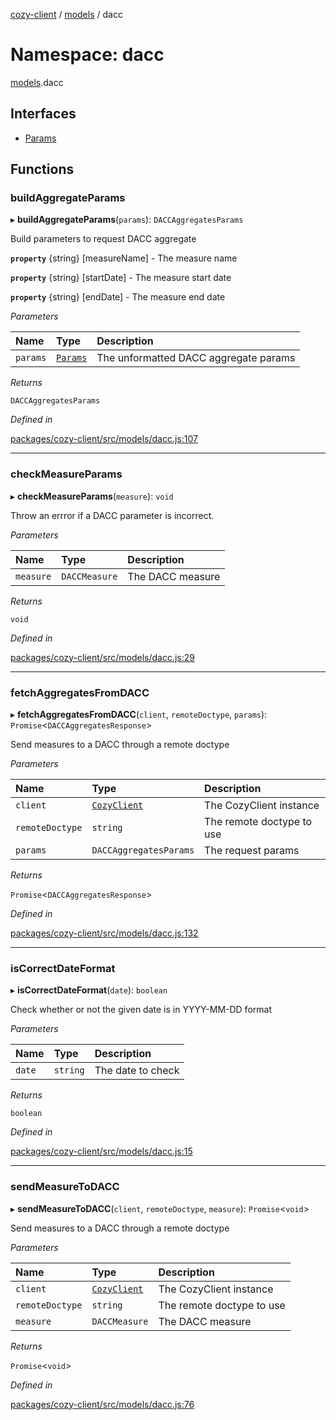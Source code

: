 [cozy-client](../README.md) / [models](models.md) / dacc

# Namespace: dacc

[models](models.md).dacc

## Interfaces

*   [Params](../interfaces/models.dacc.Params.md)

## Functions

### buildAggregateParams

▸ **buildAggregateParams**(`params`): `DACCAggregatesParams`

Build parameters to request DACC aggregate

**`property`** {string} \[measureName] - The measure name

**`property`** {string} \[startDate]   - The measure start date

**`property`** {string} \[endDate]     - The measure end date

*Parameters*

| Name | Type | Description |
| :------ | :------ | :------ |
| `params` | [`Params`](../interfaces/models.dacc.Params.md) | The unformatted DACC aggregate params |

*Returns*

`DACCAggregatesParams`

*Defined in*

[packages/cozy-client/src/models/dacc.js:107](https://github.com/cozy/cozy-client/blob/master/packages/cozy-client/src/models/dacc.js#L107)

***

### checkMeasureParams

▸ **checkMeasureParams**(`measure`): `void`

Throw an errror if a DACC parameter is incorrect.

*Parameters*

| Name | Type | Description |
| :------ | :------ | :------ |
| `measure` | `DACCMeasure` | The DACC measure |

*Returns*

`void`

*Defined in*

[packages/cozy-client/src/models/dacc.js:29](https://github.com/cozy/cozy-client/blob/master/packages/cozy-client/src/models/dacc.js#L29)

***

### fetchAggregatesFromDACC

▸ **fetchAggregatesFromDACC**(`client`, `remoteDoctype`, `params`): `Promise`<`DACCAggregatesResponse`>

Send measures to a DACC through a remote doctype

*Parameters*

| Name | Type | Description |
| :------ | :------ | :------ |
| `client` | [`CozyClient`](../classes/CozyClient.md) | The CozyClient instance |
| `remoteDoctype` | `string` | The remote doctype to use |
| `params` | `DACCAggregatesParams` | The request params |

*Returns*

`Promise`<`DACCAggregatesResponse`>

*Defined in*

[packages/cozy-client/src/models/dacc.js:132](https://github.com/cozy/cozy-client/blob/master/packages/cozy-client/src/models/dacc.js#L132)

***

### isCorrectDateFormat

▸ **isCorrectDateFormat**(`date`): `boolean`

Check whether or not the given date is in YYYY-MM-DD format

*Parameters*

| Name | Type | Description |
| :------ | :------ | :------ |
| `date` | `string` | The date to check |

*Returns*

`boolean`

*Defined in*

[packages/cozy-client/src/models/dacc.js:15](https://github.com/cozy/cozy-client/blob/master/packages/cozy-client/src/models/dacc.js#L15)

***

### sendMeasureToDACC

▸ **sendMeasureToDACC**(`client`, `remoteDoctype`, `measure`): `Promise`<`void`>

Send measures to a DACC through a remote doctype

*Parameters*

| Name | Type | Description |
| :------ | :------ | :------ |
| `client` | [`CozyClient`](../classes/CozyClient.md) | The CozyClient instance |
| `remoteDoctype` | `string` | The remote doctype to use |
| `measure` | `DACCMeasure` | The DACC measure |

*Returns*

`Promise`<`void`>

*Defined in*

[packages/cozy-client/src/models/dacc.js:76](https://github.com/cozy/cozy-client/blob/master/packages/cozy-client/src/models/dacc.js#L76)
